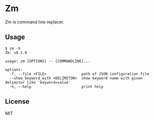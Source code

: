 # Zm

Zm is command line replacer.

## Usage

```
$ zm -h
Zm: v0.1.0

usage: zm [OPTIONS] -- [COMMANDLINE]...

options:
  -f, --file <FILE>                path of JSON configuration file
  --show_keyword_with <DELIMITOR>  show keyword name with given delimitor like 'keyword=value'
  -h, --help                       print help
```

## License
MIT
